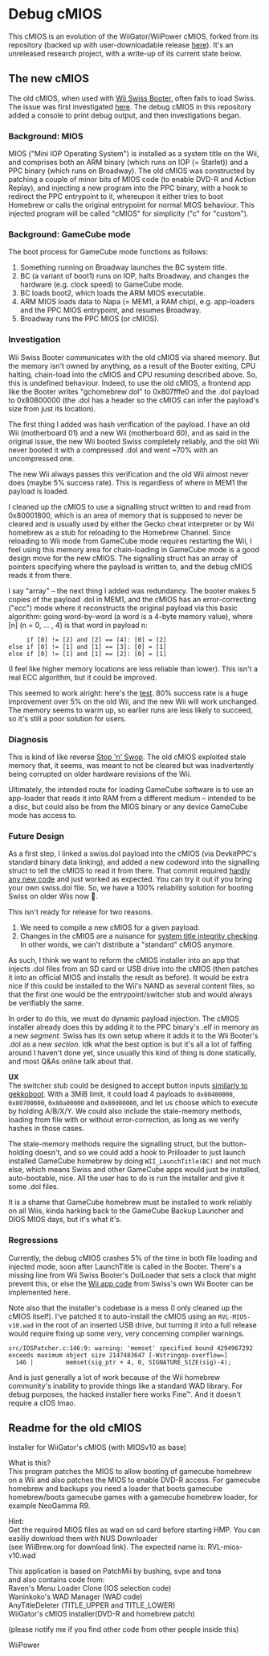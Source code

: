 # Debug cMIOS

This cMIOS is an evolution of the WiiGator/WiiPower cMIOS, forked from its repository (backed up with user-downloadable release [here](https://github.com/ForwarderFactory/cmios-wiigator-installer/)). It's an unreleased research project, with a write-up of its current state below.

## The new cMIOS

The old cMIOS, when used with [Wii Swiss Booter](https://github.com/pyorot/wii-swiss-booter/), often fails to load Swiss. The issue was first investigated [here](https://github.com/pyorot/wii-swiss-booter/issues/4). The debug cMIOS in this repository added a console to print debug output, and then investigations began.

### Background: MIOS
MIOS ("Mini IOP Operating System") is installed as a system title on the Wii, and comprises both an ARM binary (which runs on IOP (= Starlet)) and a PPC binary (which runs on Broadway). The old cMIOS was constructed by patching a couple of minor bits of MIOS code (to enable DVD-R and Action Replay), and injecting a new program into the PPC binary, with a hook to redirect the PPC entrypoint to it, whereupon it either tries to boot Homebrew or calls the original entrypoint for normal MIOS behaviour. This injected program will be called "cMIOS" for simplicity ("c" for "custom").

### Background: GameCube mode
The boot process for GameCube mode functions as follows:
1. Something running on Broadway launches the BC system title.
2. BC (a variant of boot1) runs on IOP, halts Broadway, and changes the hardware (e.g. clock speed) to GameCube mode.
3. BC loads boot2, which loads the ARM MIOS executable.
4. ARM MIOS loads data to Napa (= MEM1, a RAM chip), e.g. app-loaders and the PPC MIOS entrypoint, and resumes Broadway.
5. Broadway runs the PPC MIOS (or cMIOS).

### Investigation
Wii Swiss Booter communicates with the old cMIOS via shared memory. But the memory isn't owned by anything, as a result of the Booter exiting, CPU halting, chain-load into the cMIOS and CPU resuming described above. So, this is undefined behaviour. Indeed, to use the old cMIOS, a frontend app like the Booter writes "gchomebrew dol" to 0x807fffe0 and the .dol payload to 0x80800000 (the .dol has a header so the cMIOS can infer the payload's size from just its location).

The first thing I added was hash verification of the payload. I have an old Wii (motherboard 01) and a new Wii (motherboard 60), and as said in the original issue, the new Wii booted Swiss completely reliably, and the old Wii never booted it with a compressed .dol and went ~70% with an uncompressed one. 

The new Wii always passes this verification and the old Wii almost never does (maybe 5% success rate). This is regardless of where in MEM1 the payload is loaded.

I cleaned up the cMIOS to use a signalling struct written to and read from 0x80001800, which is an area of memory that is supposed to never be cleared and is usually used by either the Gecko cheat interpreter or by Wii homebrew as a stub for reloading to the Homebrew Channel. Since reloading to Wii mode from GameCube mode requires restarting the Wii, I feel using this memory area for chain-loading in GameCube mode is a good design move for the new cMIOS. The signalling struct has an array of pointers specifying where the payload is written to, and the debug cMIOS reads it from there.

I say "array" – the next thing I added was redundancy. The booter makes 5 copies of the payload .dol in MEM1, and the cMIOS has an error-correcting ("ecc") mode where it reconstructs the original payload via this basic algorithm: going word-by-word (a word is a 4-byte memory value), where [n] (n = 0, ... , 4) is that word in payload n:
```
     if [0] != [2] and [2] == [4]: [0] = [2]
else if [0] != [1] and [1] == [3]: [0] = [1]
else if [0] != [1] and [1] == [2]: [0] = [1]
```

(I feel like higher memory locations are less reliable than lower). This isn't a real ECC algorithm, but it could be improved.

This seemed to work alright: here's the [test](https://youtu.be/QunFf7MBbR0). 80% success rate is a huge improvement over 5% on the old Wii, and the new Wii will work unchanged. The memory seems to warm up, so earlier runs are less likely to succeed, so it's still a poor solution for users.

### Diagnosis

This is kind of like reverse [Stop 'n' Swop](https://banjokazooie.fandom.com/wiki/Stop_%27n%27_Swop). The old cMIOS exploited stale memory that, it seems, was meant to not be cleared but was inadvertently being corrupted on older hardware revisions of the Wii.

Ultimately, the intended route for loading GameCube software is to use an app-loader that reads it into RAM from a different medium – intended to be a disc, but could also be from the MIOS binary or any device GameCube mode has access to.

### Future Design

As a first step, I linked a swiss.dol payload into the cMIOS (via DevkitPPC's standard binary data linking), and added a new codeword into the signalling struct to tell the cMIOS to read it from there. That commit required [hardly any new code](https://github.com/pyorot/debug-cmios/commit/39fa86c5a76f8eda8c9609874d2793d62e5d7921) and just worked as expected. You can try it out if you bring your own swiss.dol file. So, we have a 100% reliability solution for booting Swiss on older Wiis now 👏.

This isn't ready for release for two reasons.
1. We need to compile a new cMIOS for a given payload.
2. Changes in the cMIOS are a nuisance for [system title integrity checking](https://github.com/systemwii/libsystitver/). In other words, we can't distribute a "standard" cMIOS anymore.

As such, I think we want to reform the cMIOS installer into an app that injects .dol files from an SD card or USB drive into the cMIOS (then patches it into an official MIOS and installs the result as before). It would be extra nice if this could be installed to the Wii's NAND as several content files, so that the first one would be the entrypoint/switcher stub and would always be verifiably the same.

In order to do this, we must do dynamic payload injection. The cMIOS installer already does this by adding it to the PPC binary's .elf in memory as a new *segment*. Swiss has its own setup where it adds it to the Wii Booter's .dol as a new *section*. Idk what the best option is but it's all a lot of faffing around I haven't done yet, since usually this kind of thing is done statically, and most Q&As online talk about that.

**UX**  
The switcher stub could be designed to accept button inputs [similarly to gekkoboot](https://github.com/redolution/gekkoboot#usage). With a 3MiB limit, it could load 4 payloads to `0x80400000`, `0x80700000`, `0x80a00000` and `0x80d00000`, and let us choose which to execute by holding A/B/X/Y. We could also include the stale-memory methods, loading from file with or without error-correction, as long as we verify hashes in those cases.

The stale-memory methods require the signalling struct, but the button-holding doesn't, and so we could add a hook to Priiloader to just launch installed GameCube homebrew by doing `WII_LaunchTitle(BC)` and not much else, which means Swiss and other GameCube apps would just be installed, auto-bootable, nice. All the user has to do is run the installer and give it some .dol files.

It is a shame that GameCube homebrew must be installed to work reliably on all Wiis, kinda harking back to the GameCube Backup Launcher and DIOS MIOS days, but it's what it's.

### Regressions

Currently, the debug cMIOS crashes 5% of the time in both file loading and injected mode, soon after LaunchTitle is called in the Booter. There's a missing line from Wii Swiss Booter's DolLoader that sets a clock that might prevent this, or else the [Wii app code](https://github.com/emukidid/swiss-gc/blob/master/wii/booter/source/main.c) from Swiss's own Wii Booter can be implemented here.

Note also that the installer's codebase is a mess (I only cleaned up the cMIOS itself). I've patched it to auto-install the cMIOS using an `RVL-MIOS-v10.wad` in the root of an inserted USB drive, but turning it into a full release would require fixing up some very, very concerning compiler warnings.

```
src/IOSPatcher.c:146:9: warning: 'memset' specified bound 4294967292 exceeds maximum object size 2147483647 [-Wstringop-overflow=]
  146 |         memset(sig_ptr + 4, 0, SIGNATURE_SIZE(sig)-4);
```

And is just generally a lot of work because of the Wii homebrew community's inability to provide things like a standard WAD library. For debug purposes, the hacked installer here works Fine™. And it doesn't require a cIOS lmao.

## Readme for the old cMIOS

Installer for WiiGator's cMIOS (with MIOSv10 as base)

What is this?  
This program patches the MIOS to allow booting of gamecube homebrew on a Wii and also patches the MIOS to enable DVD-R access. For gamecube homebrew and backups you need a loader that boots gamecube homebrew/boots gamecube games with a gamecube homebrew loader, for example NeoGamma R9.

Hint:  
Get the required MIOS files as wad on sd card before starting HMP. You can easiliy download them with NUS Downloader  
(see WiiBrew.org for download link). The expected name is:
RVL-mios-v10.wad


This application is based on PatchMii by bushing, svpe and tona  
and also contains code from:  
Raven's Menu Loader Clone (IOS selection code)  
Waninkoko's WAD Manager (WAD code)  
AnyTitleDeleter (TITLE_UPPER and TITLE_LOWER)  
WiiGator's cMIOS installer(DVD-R and homebrew patch)  

(please notify me if you find other code from other people inside this)



WiiPower
